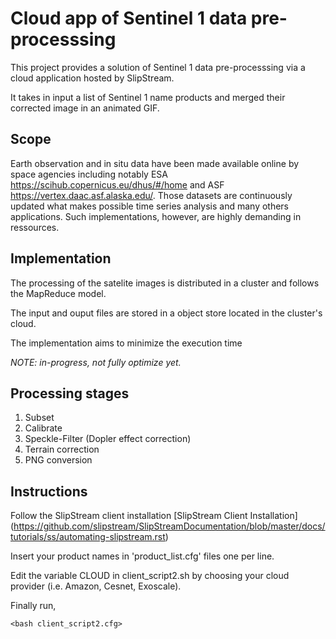 
Cloud app of Sentinel 1 data pre-processsing
=============================================

This project provides a solution of Sentinel 1 data pre-processsing via a cloud application hosted by SlipStream. 

It takes in input a list of Sentinel 1 name products and merged their corrected image in an animated GIF.

Scope
------

Earth observation and in situ data have been made available online by space agencies including notably ESA https://scihub.copernicus.eu/dhus/#/home and ASF https://vertex.daac.asf.alaska.edu/. Those datasets are continuously updated what makes possible time series analysis and many others applications. Such implementations, however, are highly demanding in ressources.

Implementation
---------------

The processing of the satelite images is distributed in a cluster and follows the MapReduce model.

The input and ouput files are stored in a object store located in the cluster's cloud.

The implementation aims to minimize the execution time 

*NOTE: in-progress, not fully optimize yet.*

Processing stages
-----------------

1. Subset 
2. Calibrate 
3. Speckle-Filter (Dopler effect correction)
4. Terrain correction 
5. PNG conversion 

Instructions
--------------

Follow the SlipStream client installation [SlipStream Client Installation]
(https://github.com/slipstream/SlipStreamDocumentation/blob/master/docs/tutorials/ss/automating-slipstream.rst)

Insert your product names in 'product_list.cfg' files one per line.

Edit the variable CLOUD in client_script2.sh by choosing your cloud provider (i.e. Amazon, Cesnet, Exoscale).

Finally run,

`<bash client_script2.cfg>`



